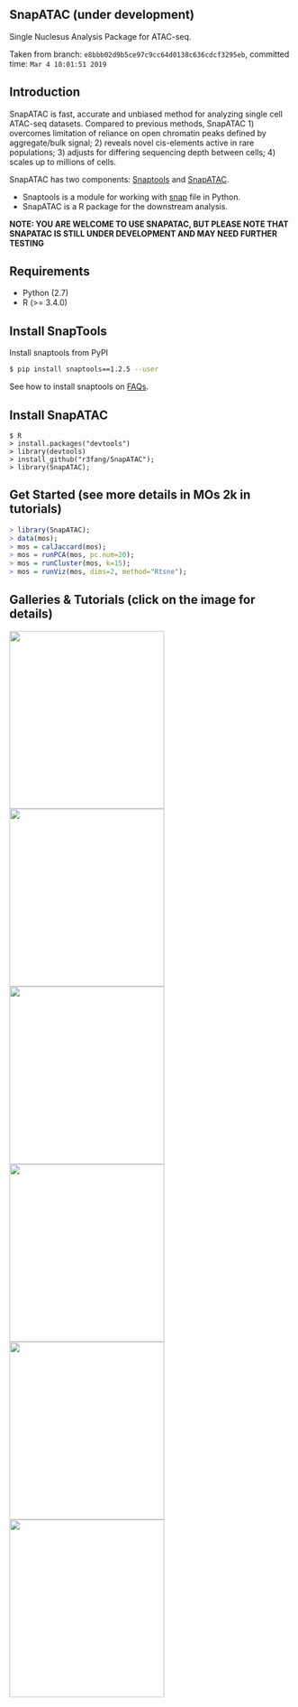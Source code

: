 ## SnapATAC (under development)
Single Nuclesus Analysis Package for ATAC-seq. 

Taken from branch: `e8bbb02d9b5ce97c9cc64d0138c636cdcf3295eb`, committed time: `Mar 4 10:01:51 2019`

## Introduction
SnapATAC is fast, accurate and unbiased method for analyzing single cell ATAC-seq datasets. Compared to previous methods, SnapATAC 1) overcomes limitation of reliance on open chromatin peaks defined by aggregate/bulk signal; 2) reveals novel cis-elements active in rare populations; 3) adjusts for differing sequencing depth between cells; 4) scales up to millions of cells.

SnapATAC has two components: [Snaptools](https://github.com/r3fang/SnapTools) and [SnapATAC](https://github.com/r3fang/SnapATAC). 

* Snaptools is a module for working with [snap](https://github.com/r3fang/SnapATAC/wiki/FAQs) file in Python. 
* SnapATAC is a R package for the downstream analysis. 

**NOTE: YOU ARE WELCOME TO USE SNAPATAC, BUT PLEASE NOTE THAT SNAPATAC IS STILL UNDER DEVELOPMENT AND MAY NEED FURTHER TESTING**

## Requirements  
* Python (2.7)
* R (>= 3.4.0)

## Install SnapTools
Install snaptools from PyPI

```bash
$ pip install snaptools==1.2.5 --user
```

See how to install snaptools on [FAQs](https://github.com/r3fang/SnapATAC/wiki/FAQs). 

## Install SnapATAC

```
$ R
> install.packages("devtools")
> library(devtools)
> install_github("r3fang/SnapATAC");
> library(SnapATAC);
```

## Get Started (see more details in MOs 2k in tutorials)

```R
> library(SnapATAC);
> data(mos);
> mos = calJaccard(mos);
> mos = runPCA(mos, pc.num=20);
> mos = runCluster(mos, k=15);
> mos = runViz(mos, dims=2, method="Rtsne");
```

## Galleries & Tutorials (click on the image for details)
[<img src="./images/MOS_2k.png" width="275" height="315" />](./examples/MOS_2k/MOS_2k.md)
[<img src="./images/Fang_2019.png" width="275" height="315" />](./examples/Fang_2019/Fang_2019.md)
[<img src="./images/10X_10k.png" width="275" height="315" />](./examples/10X_10k/10X_10k.md)
[<img src="./images/Cusanovich_2018.png" width="275" height="315" />](./examples/Cusanovich_2018/Cusanovich_2018.md)
[<img src="./images/Lake_2018.png" width="275" height="315" />](./examples/Lake_2018/Lake_2018.md)
[<img src="./images/Schep_2017.png" width="275" height="315" />](./examples/Schep_2017/Schep_2017.md)


